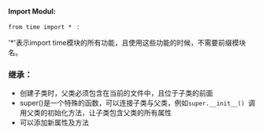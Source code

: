 **Import Modul:**

 `from time import * ` :

'*'表示import time模块的所有功能，且使用这些功能的时候，不需要前缀模块名。





### 继承：

- 创建子类时，父类必须包含在当前的文件中，且位于子类的前面
- super()是一个特殊的函数，可以连接子类与父类，例如`super.__init__() `调用父类的初始化方法，让子类包含父类的所有属性
- 可以添加新属性及方法

